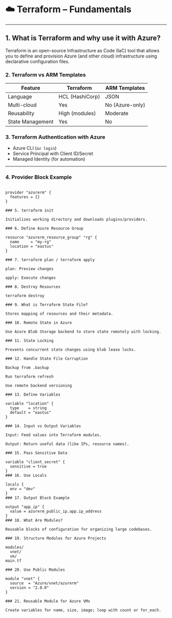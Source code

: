 # ☁️ Terraform – Fundamentals

---

## 1. What is Terraform and why use it with Azure?

Terraform is an open-source Infrastructure as Code (IaC) tool that allows you to define and provision Azure (and other cloud) infrastructure using declarative configuration files.

### 2. Terraform vs ARM Templates

| Feature            | Terraform           | ARM Templates        |
|--------------------|---------------------|----------------------|
| Language           | HCL (HashiCorp)     | JSON                 |
| Multi-cloud        | Yes                 | No (Azure-only)      |
| Reusability        | High (modules)      | Moderate             |
| State Management   | Yes                 | No                   |

### 3. Terraform Authentication with Azure

- Azure CLI (`az login`)
- Service Principal with Client ID/Secret
- Managed Identity (for automation)

---

### 4. Provider Block Example

```hcl

provider "azurerm" {
  features = {}
}

### 5. terraform init

Initializes working directory and downloads plugins/providers.

### 6. Define Azure Resource Group

resource "azurerm_resource_group" "rg" {
  name     = "my-rg"
  location = "eastus"
}

### 7. terraform plan / terraform apply

plan: Preview changes

apply: Execute changes

### 8. Destroy Resources

terraform destroy

### 9. What is Terraform State File?

Stores mapping of resources and their metadata.

### 10. Remote State in Azure

Use Azure Blob Storage backend to store state remotely with locking.

### 11. State Locking

Prevents concurrent state changes using blob lease locks.

### 12. Handle State File Corruption

Backup from .backup

Run terraform refresh

Use remote backend versioning

### 13. Define Variables

variable "location" {
  type    = string
  default = "eastus"
}

### 14. Input vs Output Variables

Input: Feed values into Terraform modules.

Output: Return useful data (like IPs, resource names).

### 15. Pass Sensitive Data

variable "client_secret" {
  sensitive = true
}
### 16. Use Locals

locals {
  env = "dev"
}
### 17. Output Block Example

output "app_ip" {
  value = azurerm_public_ip.app.ip_address
}
### 18. What Are Modules?

Reusable blocks of configuration for organizing large codebases.

### 19. Structure Modules for Azure Projects

modules/
  vnet/
  vm/
main.tf

### 20. Use Public Modules

module "vnet" {
  source  = "Azure/vnet/azurerm"
  version = "2.0.0"
}

### 21. Reusable Module for Azure VMs

Create variables for name, size, image; loop with count or for_each.

